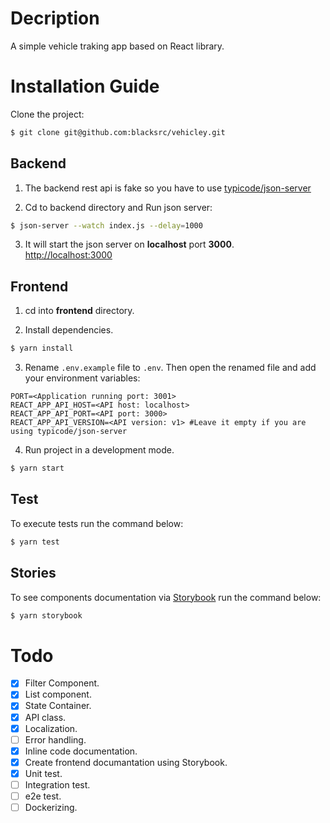 # Decription

A simple vehicle traking app based on React library.

# Installation Guide

Clone the project:
```sh
$ git clone git@github.com:blacksrc/vehicley.git
```

## Backend

1. The backend rest api is fake so you have to use [typicode/json-server](https://github.com/typicode/json-server)

2. Cd to backend directory and Run json server: 
```sh
$ json-server --watch index.js --delay=1000
```
3. It will start the json server on **localhost** port **3000**.<br>
[http://localhost:3000](http://localhost:3000)

## Frontend
1. cd into **frontend** directory.

2. Install dependencies.
```sh
$ yarn install
```
3. Rename `.env.example` file to `.env`. Then open the renamed file and add your environment variables:

```env
PORT=<Application running port: 3001>
REACT_APP_API_HOST=<API host: localhost>
REACT_APP_API_PORT=<API port: 3000>
REACT_APP_API_VERSION=<API version: v1> #Leave it empty if you are using typicode/json-server 
```

4. Run project in a development mode.
```sh
$ yarn start
```

## Test
To execute tests run the command below:
```sh
$ yarn test
```

## Stories
To see components documentation via [Storybook](https://storybook.js.org/) run the command below:
```sh
$ yarn storybook
```

# Todo
- [X] Filter Component.
- [X] List component.
- [X] State Container.
- [X] API class.
- [X] Localization.
- [ ] Error handling.
- [X] Inline code documentation.
- [X] Create frontend documantation using Storybook.
- [X] Unit test.
- [ ] Integration test.
- [ ] e2e test.
- [ ] Dockerizing.
